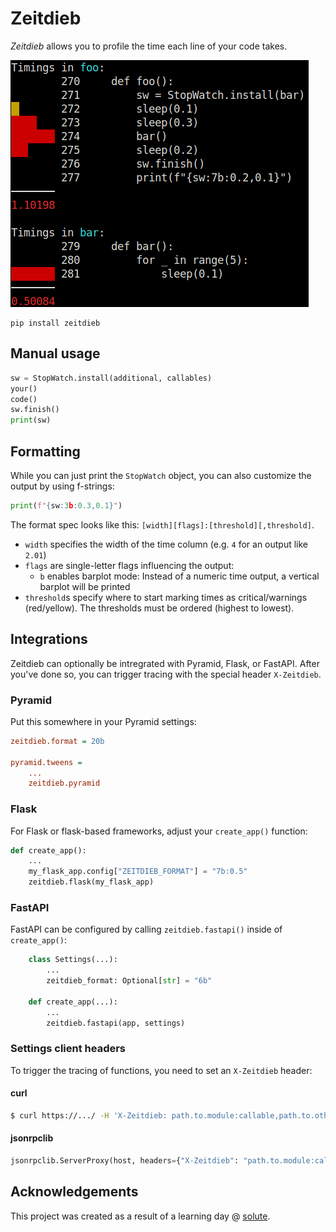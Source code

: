 # Zeitdieb

_Zeitdieb_ allows you to profile the time each line of your code takes.

![Screenshot of the output of zeitdieb](https://raw.githubusercontent.com/digitalarbeiter/zeitdieb/master/zeitdieb.png)

```
pip install zeitdieb
```

## Manual usage

```python
sw = StopWatch.install(additional, callables)
your()
code()
sw.finish()
print(sw)
```


## Formatting

While you can just print the `StopWatch` object, you can also customize the output by using f-strings:

```python
print(f"{sw:3b:0.3,0.1}")
```

The format spec looks like this: `[width][flags]:[threshold][,threshold]`.

- `width` specifies the width of the time column (e.g. `4` for an output like `2.01`)
- `flags` are single-letter flags influencing the output:
    - `b` enables barplot mode: Instead of a numeric time output, a vertical barplot will be printed
- `threshold`s specify where to start marking times as critical/warnings
  (red/yellow). The thresholds must be ordered (highest to lowest).

## Integrations

Zeitdieb can optionally be intregrated with Pyramid, Flask, or FastAPI. After
you've done so, you can trigger tracing with the special header `X-Zeitdieb`.

### Pyramid

Put this somewhere in your Pyramid settings:

```ini
zeitdieb.format = 20b

pyramid.tweens =
    ...
    zeitdieb.pyramid
```

### Flask

For Flask or flask-based frameworks, adjust your `create_app()` function:

```python
def create_app():
    ...
    my_flask_app.config["ZEITDIEB_FORMAT"] = "7b:0.5"
    zeitdieb.flask(my_flask_app)
```

### FastAPI

FastAPI can be configured by calling `zeitdieb.fastapi()` inside of `create_app()`:

```python
    class Settings(...):
        ...
        zeitdieb_format: Optional[str] = "6b"

    def create_app(...):
        ...
        zeitdieb.fastapi(app, settings)
```

### Settings client headers

To trigger the tracing of functions, you need to set an `X-Zeitdieb` header:

#### curl

```bash
$ curl https://.../ -H 'X-Zeitdieb: path.to.module:callable,path.to.othermodule:callable`
```

#### jsonrpclib

```python
jsonrpclib.ServerProxy(host, headers={"X-Zeitdieb": "path.to.module:callable,path.to.othermodule:callable"})
```

## Acknowledgements

This project was created as a result of a learning day @ [solute](https://www.solute.de/ger/).

